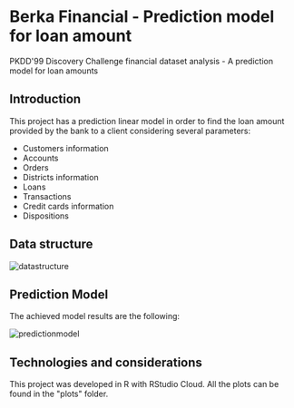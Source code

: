 # Berka Financial - Prediction model for loan amount
PKDD'99 Discovery Challenge financial dataset analysis - A prediction model for loan amounts

## Introduction
This project has a prediction linear model in order to find the loan amount provided by the bank to a client considering several parameters:

* Customers information
* Accounts
* Orders
* Districts information
* Loans
* Transactions
* Credit cards information
* Dispositions

## Data structure
![datastructure](https://i.imgur.com/QXNA9E7.png)

## Prediction Model
The achieved model results are the following:

![predictionmodel](https://i.imgur.com/uMPhLdE.png)

## Technologies and considerations
This project was developed in R with RStudio Cloud. All the plots can be found in the "plots" folder.
